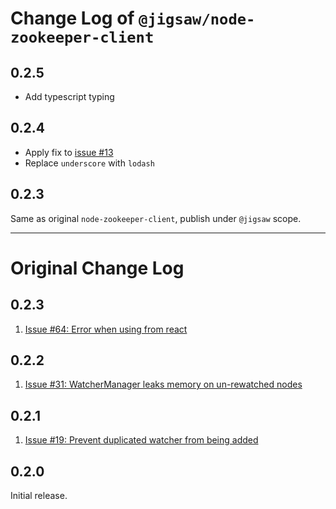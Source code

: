 # Change Log of `@jigsaw/node-zookeeper-client`

## 0.2.5

- Add typescript typing

## 0.2.4

- Apply fix to [issue #13](https://github.com/alexguan/node-zookeeper-client/issues/13)
- Replace `underscore` with `lodash`

## 0.2.3

Same as original `node-zookeeper-client`, publish under `@jigsaw` scope.

----

# Original Change Log

## 0.2.3

1. [Issue #64: Error when using from react](https://github.com/alexguan/node-zookeeper-client/issues/64)

## 0.2.2

1. [Issue #31: WatcherManager leaks memory on un-rewatched nodes](https://github.com/alexguan/node-zookeeper-client/issues/31)

## 0.2.1

1. [Issue #19: Prevent duplicated watcher from being added](https://github.com/alexguan/node-zookeeper-client/pull/19)

## 0.2.0

Initial release.
